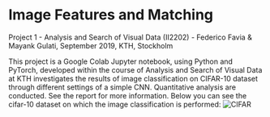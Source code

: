 # Image Features and Matching

Project 1 - Analysis and Search of Visual Data (II2202) - Federico Favia & Mayank Gulati, September 2019, KTH, Stockholm

This project is a Google Colab Jupyter notebook, using Python and PyTorch, developed within the course of Analysis and Search of Visual Data at KTH investigates the results of image classification on CIFAR-10 dataset through different settings of a simple CNN. Quantitative analysis are conducted. See the report for more information. Below you can see the cifar-10 dataset on which the image classification is performed:
![CIFAR](https://github.com/favia96/image_classification_cnn/blob/master/report/cifar10.png)
